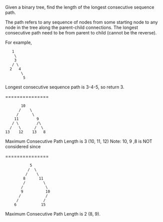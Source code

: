 Given a binary tree, find the length of the longest consecutive sequence path.

The path refers to any sequence of nodes from some starting node to any node in the tree along the parent-child connections. The longest consecutive path need to be from parent to child (cannot be the reverse).

For example,
```
   1
    \
    3
   / \
  2   4
       \
        5
```
Longest consecutive sequence path is 3-4-5, so return 3.

===============
```
       10
      /    \     
     /      \
    11        9    
   / \        /\
  /   \      /  \
13    12    13   8
```
Maximum Consecutive Path Length is 3 (10, 11, 12)
Note: 10, 9 ,8 is NOT considered since

===============
```
           5
          /  \
         /    \
        8      11
        /        \
       /          \
       9          10   
      /           /
     /           /
    6           15
```
Maximum Consecutive Path Length is 2 (8, 9).

